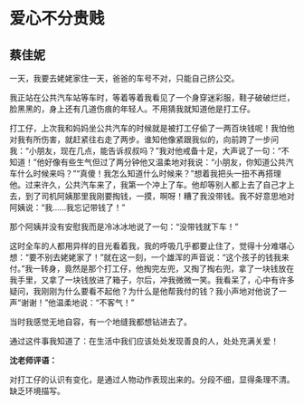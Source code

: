 # 爱心不分贵贱 #

## 蔡佳妮 ##

一天，我要去姥姥家住一天，爸爸的车号不对，只能自己挤公交。
   
我正站在公共汽车站等车时，等着等着我看见了一个身穿迷彩服，鞋子破破烂烂，脸黑黑的，身上还有几道伤痕的年轻人。不用猜我就知道他是打工仔。
   
打工仔，上次我和妈妈坐公共汽车的时候就是被打工仔偷了一两百块钱呢！我怕他对我有所伤害，就赶紧往右走了两步。谁知他像紧跟我似的，向前跨了一步问我：“小朋友，现在几点，能告诉叔叔吗？”我对他戒备十足，大声说了一句：“不知道！”他好像有些生气但过了两分钟他又温柔地对我说：“小朋友，你知道公共汽车什么时候来吗？”“真傻！我怎么知道什么时候来？”想着我把头一扭不再搭理他。过来许久，公共汽车来了，我第一个冲上了车。他却等别人都上去了自己才上去，到了司机阿姨那里我刚要掏钱，一摸，啊呀！糟了我没带钱。我不好意思地对阿姨说：“我……我忘记带钱了！”
   
那个阿姨并没有安慰我而是冷冰冰地说了一句：“没带钱就下车！”
   
这时全车的人都用异样的目光看着我，我的呼吸几乎都要止住了，觉得十分难堪心想：“要不别去姥姥家了！”就在这一刻，一个雄浑的声音说：“这个孩子的钱我来付。”我一转身，竟然是那个打工仔，他掏完左兜，又掏了掏右兜，拿了一块钱放在我手里，又拿了一块钱放进了箱子，尔后，冲我微微一笑。我看呆了，心中有许多疑问，我刚刚为什么要看不起他？为什么是他帮我付的钱？我小声地对他说了一声“谢谢！”他温柔地说：“不客气！”
   
当时我感觉无地自容，有一个地缝我都想钻进去了。
   
通过这件事我知道了：在生活中我们应该处处发现善良的人，处处充满关爱！

**沈老师评语：**

对打工仔的认识有变化，是通过人物动作表现出来的。分段不细，显得条理不清。缺乏环境描写。
            